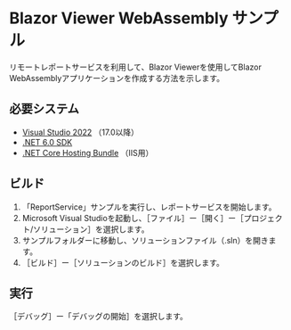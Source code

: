 # Blazor Viewer WebAssembly サンプル

リモートレポートサービスを利用して、Blazor Viewerを使用してBlazor WebAssemblyアプリケーションを作成する方法を示します。

## 必要システム

* [Visual Studio 2022](https://visualstudio.microsoft.com/ja/vs/) （17.0以降）
* [.NET 6.0 SDK](https://www.microsoft.com/net/download)
* [.NET Core Hosting Bundle](https://dotnet.microsoft.com/download/dotnet/thank-you/runtime-aspnetcore-6.0.0-windows-hosting-bundle-installer) （IIS用）

## ビルド

1. 「ReportService」サンプルを実行し、レポートサービスを開始します。
2. Microsoft Visual Studioを起動し、［ファイル］ー［開く］ー［プロジェクト/ソリューション］を選択します。
3. サンプルフォルダーに移動し、ソリューションファイル（.sln）を開きます。
4. ［ビルド］ー［ソリューションのビルド］を選択します。

## 実行

［デバッグ］ー「デバッグの開始］を選択します。
